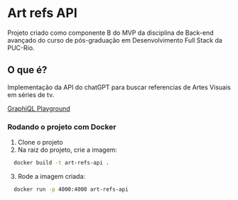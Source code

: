 # Art refs API

Projeto criado como componente B do MVP da disciplina de Back-end avançado do curso de pós-graduação em Desenvolvimento Full Stack da PUC-Rio. 

## O que é?
Implementação da API do chatGPT para buscar referencias de Artes Visuais em séries de tv.

[GraphiQL Playground](http://127.0.0.1:5000/graphiql)

### Rodando o projeto com Docker
1. Clone o projeto
2. Na raiz do projeto, crie a imagem:
```bash
  docker build -t art-refs-api .
```

3. Rode a imagem criada:
```bash
  docker run -p 4000:4000 art-refs-api
```

